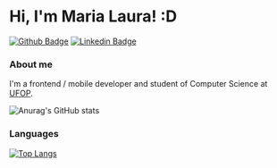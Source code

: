 # Hi, I'm Maria Laura! :D

[![Github Badge](https://img.shields.io/badge/-Github-000?style=flat-square&logo=Github&logoColor=white&link=https://github.com/marialauras)](https://github.com/marialauras)
[![Linkedin Badge](https://img.shields.io/badge/-LinkedIn-blue?style=flat-square&logo=Linkedin&logoColor=white&link=https://linkedin.com/in/maria-laura-moreira/)](https://linkedin.com/in/maria-laura-moreira/)

### About me
I'm a frontend / mobile developer and student of Computer Science at [UFOP](https://ufop.br/).

![Anurag's GitHub stats](https://github-readme-stats.vercel.app/api?username=marialauras&count_private=true&show_icons=true&theme=radical)

### Languages
[![Top Langs](https://github-readme-stats.vercel.app/api/top-langs/?username=marialauras&layout=compact)](https://github.com/anuraghazra/github-readme-stats)
